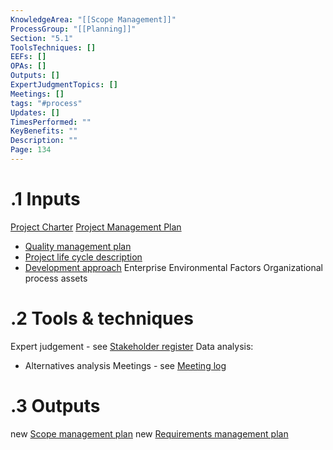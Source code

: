 ```yaml
---
KnowledgeArea: "[[Scope Management]]"
ProcessGroup: "[[Planning]]"
Section: "5.1"
ToolsTechniques: []
EEFs: []
OPAs: []
Outputs: []
ExpertJudgmentTopics: []
Meetings: []
tags: "#process"
Updates: []
TimesPerformed: ""
KeyBenefits: ""
Description: ""
Page: 134
---
```

# .1 Inputs
[Project Charter](Project%20Charter.md)
[Project Management Plan](Project%20Management%20Plan.md)
* [Quality management plan](Quality%20management%20plan.md)
* [Project life cycle description](Project%20life%20cycle%20description.md)
* [Development approach](Development%20approach.md)
Enterprise Environmental Factors
Organizational process assets

# .2 Tools & techniques
Expert judgement - see [Stakeholder register](Stakeholder%20register.md)
Data analysis:
* Alternatives analysis
Meetings - see [Meeting log](Meeting%20log.md)

# .3 Outputs
new [Scope management plan](Scope%20management%20plan.md)
new [Requirements management plan](Requirements%20management%20plan.md)
